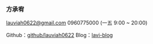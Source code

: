 ### 方承宥

lauviah0622@gmail.com
0960775000 (一五 9:00 ~ 20:00)

Github：[github/lauviah0622](https://github.com/lauviah0622) 
Blog：[lavi-blog](https://lavi-blog.vercel.app/)
